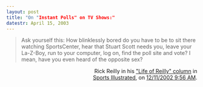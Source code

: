 ```yaml
---
layout: post
title: "On "Instant Polls" on TV Shows:"
datestr: April 15, 2003
---
```

<blockquote>Ask yourself this: How blinklessly bored do you have to be to sit there watching SportsCenter, hear that Stuart Scott needs you, leave your La-Z-Boy, run to your computer, log on, find the poll site and vote? I mean, have you even heard of the opposite sex? </blockquote>
<p align="right">Rick Reilly in his <a href="http://sportsillustrated.cnn.com/inside_game/archives/rick_reilly/">"Life of Reilly" column</a> in<br />
<a href="http://sportsillustrated.cnn.com/">Sports Illustrated</a>, on <a href="http://sportsillustrated.cnn.com/inside_game/rick_reilly/news/2002/12/10/life_of_reilly/">12/11/2002 9:56 AM</a>.

